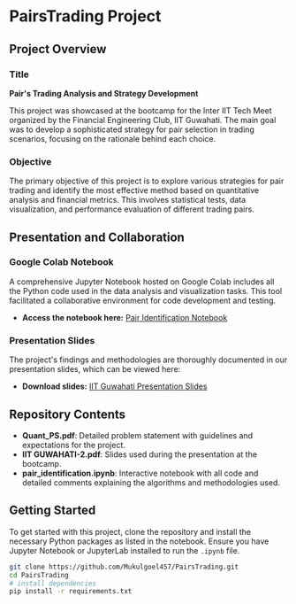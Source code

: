 # PairsTrading Project

## Project Overview

### Title
**Pair's Trading Analysis and Strategy Development**

This project was showcased at the bootcamp for the Inter IIT Tech Meet organized by the Financial Engineering Club, IIT Guwahati. The main goal was to develop a sophisticated strategy for pair selection in trading scenarios, focusing on the rationale behind each choice.

### Objective
The primary objective of this project is to explore various strategies for pair trading and identify the most effective method based on quantitative analysis and financial metrics. This involves statistical tests, data visualization, and performance evaluation of different trading pairs.

## Presentation and Collaboration

### Google Colab Notebook
A comprehensive Jupyter Notebook hosted on Google Colab includes all the Python code used in the data analysis and visualization tasks. This tool facilitated a collaborative environment for code development and testing. 

- **Access the notebook here:** [Pair Identification Notebook](https://colab.research.google.com/github/Mukulgoel457/PairsTrading/blob/main/pair_identification.ipynb)

### Presentation Slides
The project's findings and methodologies are thoroughly documented in our presentation slides, which can be viewed here:

- **Download slides:** [IIT Guwahati Presentation Slides](https://github.com/Mukulgoel457/PairsTrading/blob/main/IIT%20GUWAHATI-2.pdf)

## Repository Contents

- **Quant_PS.pdf**: Detailed problem statement with guidelines and expectations for the project.
- **IIT GUWAHATI-2.pdf**: Slides used during the presentation at the bootcamp.
- **pair_identification.ipynb**: Interactive notebook with all code and detailed comments explaining the algorithms and methodologies used.

## Getting Started

To get started with this project, clone the repository and install the necessary Python packages as listed in the notebook. Ensure you have Jupyter Notebook or JupyterLab installed to run the `.ipynb` file. 

```bash
git clone https://github.com/Mukulgoel457/PairsTrading.git
cd PairsTrading
# install dependencies
pip install -r requirements.txt
